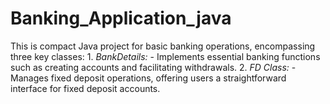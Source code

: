 # Banking_Application_java
This is compact Java project for basic banking operations, encompassing three key classes:  1. *BankDetails:*    - Implements essential banking functions such as creating accounts and facilitating withdrawals.  2. *FD Class:*    - Manages fixed deposit operations, offering users a straightforward interface for fixed deposit accounts.
